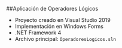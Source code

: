 ##Aplicación de Operadores Lógicos

- Proyecto creado en Visual Studio 2019
- Implementación en Windows Forms
- .NET Framework 4
- Archivo principal: `OperadoresLogicos.sln`
